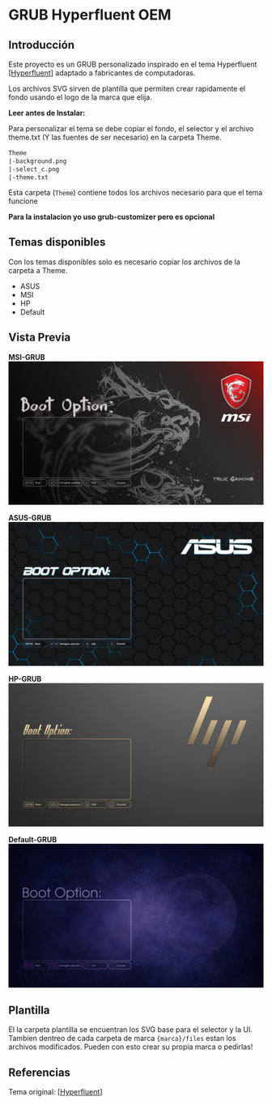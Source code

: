 # GRUB Hyperfluent OEM

## Introducción
Este proyecto es un GRUB personalizado inspirado en el tema Hyperfluent [[Hyperfluent](https://github.com/Coopydood/HyperFluent-GRUB-Theme)] adaptado a fabricantes de computadoras.

Los archivos SVG sirven de plantilla que permiten crear rapidamente el fondo usando el logo de la marca que elija.

**Leer antes de Instalar:**

Para personalizar el tema se debe copiar el fondo, el selector y el archivo theme.txt (Y las fuentes de ser necesario) en la carpeta Theme.

```
Theme
|-background.png
|-select_c.png
|-theme.txt
```
Esta carpeta (`Theme`) contiene todos los archivos necesario para que el tema funcione

**Para la instalacion yo uso grub-customizer pero es opcional**

## Temas disponibles
Con los temas disponibles solo es necesario copiar los archivos de la carpeta a Theme.

- ASUS
- MSI
- HP
- Default

## Vista Previa
**MSI-GRUB**
![MSI](MSI/background.png)

**ASUS-GRUB**
![ASUS](ASUS/background.png)

**HP-GRUB**
![HP](HP/background.png)

**Default-GRUB**
![Default](Default/background.png)

## Plantilla
El la carpeta plantilla se encuentran los SVG base para el selector y la UI. Tambien dentreo de cada carpeta de marca `{marca}/files` estan los archivos modificados. Pueden con esto crear su propia marca o pedirlas!

## Referencias
Tema original: [[Hyperfluent](https://github.com/Coopydood/HyperFluent-GRUB-Theme)]